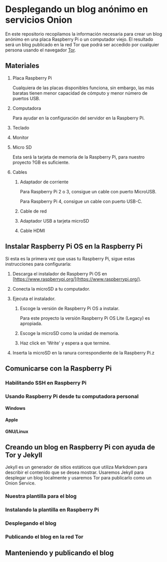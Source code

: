 # Desplegando un blog anónimo en servicios Onion

En este repositorio recopilamos la información necesaria para crear un blog anónimo en una placa Raspberry Pi o un computador viejo.
El resultado será un blog publicado en la red Tor que podrá ser accedido por cualquier persona usando el navegador [Tor](https://www.torproject.org/download/).

## Materiales

1. Placa Raspberry Pi

    Cualquiera de las placas disponibles funciona, sin embargo, las más baratas tienen menor capacidad de cómputo y menor número de puertos USB.

2. Computadora

    Para ayudar en la configuración del servidor en la Raspberry Pi.

3. Teclado

4. Monitor

5. Micro SD

    Esta será la tarjeta de memoria de la Raspberry Pi, para nuestro proyecto ?GB es suficiente.

6. Cables

    1. Adaptador de corriente

        Para Raspberry Pi 2 o 3, consigue un cable con puerto MicroUSB.

        Para Raspberry Pi 4, consigue un cable con puerto USB-C.

    2. Cable de red

    3. Adaptador USB a tarjeta microSD

    4. Cable HDMI

## Instalar Raspberry Pi OS en la Raspberry Pi

Si esta es la primera vez que usas tu Raspberry Pi, sigue estas instrucciones para configurarla:

1. Descarga el instalador de Raspberry Pi OS en [https://www.raspberrypi.org/](https://www.raspberrypi.org/).

2. Conecta la microSD a tu computador.

3. Ejecuta el instalador.
    1. Escoge la versión de Raspberry Pi OS a instalar.
        
        Para este proyecto la versión Raspberry Pi OS Lite (Legacy) es apropiada.

    2. Escoge la microSD como la unidad de memoria.

    3. Haz click en 'Write' y espera a que termine.

4. Inserta la microSD en la ranura correspondiente de la Raspberry Pi.z

## Comunicarse con la Raspberry Pi

### Habilitando SSH en Raspberry Pi

### Usando Raspberry Pi desde tu computadora personal

#### Windows

#### Apple

#### GNU/Linux

## Creando un blog en Raspberry Pi con ayuda de Tor y Jekyll

Jekyll es un generador de sitios estáticos que utiliza Markdown para describir el contenido que se desea mostrar. Usaremos Jekyll para desplegar un blog localmente y usaremos Tor para publicarlo como un Onion Service.

### Nuestra plantilla para el blog



### Instalando la plantilla en Raspberry Pi



### Desplegando el blog



### Publicando el blog en la red Tor

## Manteniendo y publicando el blog
